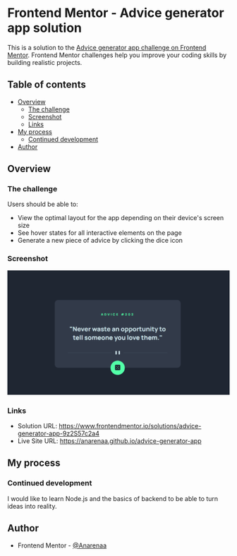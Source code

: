 # Frontend Mentor - Advice generator app solution

This is a solution to the [Advice generator app challenge on Frontend Mentor](https://www.frontendmentor.io/challenges/advice-generator-app-QdUG-13db). Frontend Mentor challenges help you improve your coding skills by building realistic projects.

## Table of contents

- [Overview](#overview)
  - [The challenge](#the-challenge)
  - [Screenshot](#screenshot)
  - [Links](#links)
- [My process](#my-process)
  - [Continued development](#continued-development)
- [Author](#author)

## Overview

### The challenge

Users should be able to:

- View the optimal layout for the app depending on their device's screen size
- See hover states for all interactive elements on the page
- Generate a new piece of advice by clicking the dice icon

### Screenshot

![](images/screenshot.png)

### Links

- Solution URL: https://www.frontendmentor.io/solutions/advice-generator-app-9z2S57c2a4
- Live Site URL: https://anarenaa.github.io/advice-generator-app

## My process

### Continued development

I would like to learn Node.js and the basics of backend to be able to turn ideas into reality.

## Author

- Frontend Mentor - [@Anarenaa](https://www.frontendmentor.io/profile/Anarenaa)

